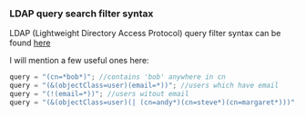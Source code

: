 ### LDAP query search filter syntax

LDAP (Lightweight Directory Access Protocol) query filter syntax can be found [here](https://docs.microsoft.com/en-us/windows/desktop/ADSI/search-filter-syntax)

I will mention a few useful ones here:

```csharp
query = "(cn=*bob*)"; //contains 'bob' anywhere in cn
query = "(&(objectClass=user)(email=*))"; //users which have email
query = "(!(email=*))"; //users witout email
query = "(&(objectClass=user)(| (cn=andy*)(cn=steve*)(cn=margaret*)))"; //user entries with a common name that starts with "andy", "steve", or "margaret"
```
